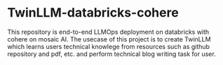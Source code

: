 # TwinLLM-databricks-cohere
This repository is end-to-end LLMOps deployment on databricks with cohere on mosaic AI. The usecase of this project is to create TwinLLM which learns users technical knowlege from resources such as github repository and pdf, etc. and perform technical blog writing task for user.
